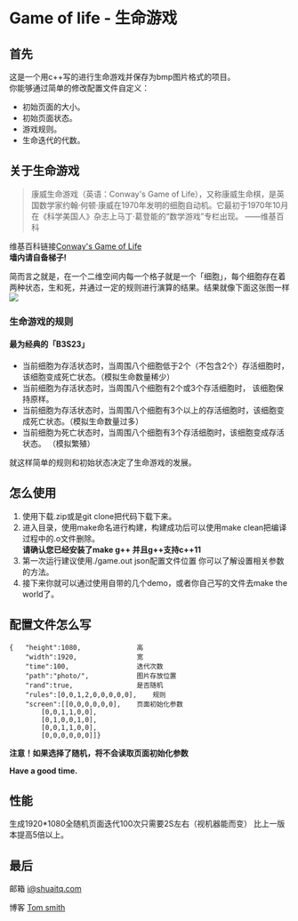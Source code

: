 # Game of life - 生命游戏
## 首先
这是一个用c++写的进行生命游戏并保存为bmp图片格式的项目。  
你能够通过简单的修改配置文件自定义：
* 初始页面的大小。
* 初始页面状态。
* 游戏规则。
* 生命迭代的代数。

## 关于生命游戏
>康威生命游戏（英语：Conway's Game of Life），又称康威生命棋，是英国数学家约翰·何顿·康威在1970年发明的细胞自动机。它最初于1970年10月在《科学美国人》杂志上马丁·葛登能的“数学游戏”专栏出现。
>——维基百科

维基百科链接[Conway's Game of Life](https://en.wikipedia.org/wiki/Conway's_Game_of_Life)  
**墙内请自备梯子!**  

简而言之就是，在一个二维空间内每一个格子就是一个「细胞」，每个细胞存在着两种状态，生和死，并通过一定的规则进行演算的结果。结果就像下面这张图一样  
![](https://upload.wikimedia.org/wikipedia/commons/e/e5/Gospers_glider_gun.gif)

### 生命游戏的规则
#### 最为经典的「B3S23」
* 当前细胞为存活状态时，当周围八个细胞低于2个（不包含2个）存活细胞时， 该细胞变成死亡状态。（模拟生命数量稀少）
* 当前细胞为存活状态时，当周围八个细胞有2个或3个存活细胞时， 该细胞保持原样。
* 当前细胞为存活状态时，当周围八个细胞有3个以上的存活细胞时，该细胞变成死亡状态。（模拟生命数量过多）
* 当前细胞为死亡状态时，当周围八个细胞有3个存活细胞时，该细胞变成存活状态。 （模拟繁殖）

就这样简单的规则和初始状态决定了生命游戏的发展。

## 怎么使用
1. 使用下载.zip或是git clone把代码下载下来。
2. 进入目录，使用make命名进行构建，构建成功后可以使用make clean把编译过程中的.o文件删除。  
**请确认您已经安装了make g++ 并且g++支持c++11**
3. 第一次运行建议使用./game.out json配置文件位置 你可以了解设置相关参数的方法。
4. 接下来你就可以通过使用自带的几个demo，或者你自己写的文件去make the world了。

## 配置文件怎么写
	{	"height":1080,				高
		"width":1920,				宽
		"time":100,					迭代次数
		"path":"photo/",			图片存放位置
		"rand":true,				是否随机
		"rules":[0,0,1,2,0,0,0,0,0],	规则
		"screen":[[0,0,0,0,0,0],	页面初始化参数
			[0,0,1,1,0,0],
			[0,1,0,0,1,0],
			[0,0,1,1,0,0],
			[0,0,0,0,0,0]]}
****注意！如果选择了随机，将不会读取页面初始化参数****

**Have a good time.**

## 性能

生成1920*1080全随机页面迭代100次只需要2S左右（视机器能而变）
比上一版本提高5倍以上。

## 最后
邮箱 <i@shuaitq.com>

博客 [Tom smith](http://www.shuaitq.com/)
